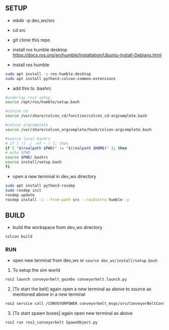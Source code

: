 ## SETUP
- mkdir -p dev_ws/src
- cd src
- git clone this repo
- install ros humble desktop
    https://docs.ros.org/en/humble/Installation/Ubuntu-Install-Debians.html

- install ros humble
```bash
sudo apt install -y ros-humble-desktop
sudo apt install python3-colcon-common-extensions
```

- add this to .bashrc
```bash
#underlay ros2 setup
source /opt/ros/humble/setup.bash

#colcon cd
source /usr/share/colcon_cd/function/colcon_cd-argcomplete.bash

#colcon argcomplete
source /usr/share/colcon_argcomplete/hook/colcon-argcomplete.bash

#source local bashrc
# if [ !( ./ -ef ~ ) ]; then
if [ "$(realpath $PWD)" != "$(realpath $HOME)" ]; then
# echo $PWD
source $PWD/.bashrc
source install/setup.bash
fi
```

- open a new terminal in dev_ws directory
```bash
sudo apt install python3-rosdep
sudo rosdep init
rosdep update
rosdep install -i --from-path src --rosdistro humble -y
```

## BUILD 
-  build the workspace from dev_ws directory
```bash
colcon build
```

### RUN
- open new terminal from dev_ws or `source dev_ws/install/setup.bash`

1. To setup the sim world
```bash
ros2 launch conveyorbelt_gazebo conveyorbelt.launch.py
```

2. [To start the belt] again open a new terminal as above to source as mentioned above in a new terminal
```bash
ros2 service call /CONVEYORPOWER conveyorbelt_msgs/srv/ConveyorBeltControl "{power: 10, belt_changer_velocity: 0.5}"
```
3. [To start spawn boxes] again open new terminal as above
```bash
ros2 run ros2_conveyorbelt SpawnObject.py
```